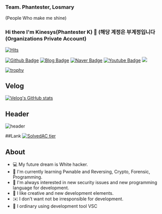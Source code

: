 ### Team. Phantester, Losmary
(People Who make me shine)

### Hi there I'm Kinesys(Phantester K) 👋 (해당 계정은 부계정입니다(Organizations Private Account)
[![Hits](https://hits.seeyoufarm.com/api/count/incr/badge.svg?url=https://github.com/Mastics)](https://hits.seeyoufarm.com) 

[![Github Badge](http://img.shields.io/badge/-Github%20-black?style=flat-square&logo=github&link=https://github.com/kinesys)](https://github.com/kinesys)
[![Blog Badge](http://img.shields.io/badge/-Blog%20-black?style=flat-square&logo=Stitcher&link=https://github.com/kinesys)](https://kinesys.github.io)
[![Naver Badge](https://img.shields.io/badge/Naver-03C75A?style=flat-square&logo=NativeScript&link=https://blog.naver.com/dsph9245)](https://blog.naver.com/dsph9245)
[![Youtube Badge](https://img.shields.io/badge/Youtube-ff0000?style=flat-square&logo=youtube&link=https://www.youtube.com/channel/UCzvy3twsV4JbESQR9vt1UaA)](https://www.youtube.com/channel/UCzvy3twsV4JbESQR9vt1UaA)
<a href="https://velog.io/@dsph9245" target="_blank"><img src="https://img.shields.io/badge/Velog-20c997?style=flat-square&logo=Vimeo&logoColor=white"/></a>

[![trophy](https://github-profile-trophy.vercel.app/?username=Kinesys&theme=chalk&row=1&column=7)](https://github.com/ryo-ma/github-profile-trophy)  

## Velog
[![Velog's GitHub stats](https://velog-readme-stats.vercel.app/api?name=dsph9245&color=dark)](https://github.com/eungyeole/velog-readme-stats)

## Header
![header](https://capsule-render.vercel.app/api?type=wave&color=gradient&height=300&section=footer&text=Mastics%20Github&fontSize=90)

##Lank
[![SolvedAC tier](http://mazassumnida.wtf/api/v2/generate_badge?boj=dsph9245)](https://solved.ac/dsph9245)

## About 
- 💻 My future dream is White hacker. 
- 🌱 I'm currently learning Pwnable and Reversing, Crypto, Forensic, Programming. 
- 🔭 I'm always interested in new security issues and new programming language for development.
- 🐼 I like creative and new development elements.
- ✉️ I don’t want not be irresponsible for development.
- 🐧 I ordinary using development tool VSC 

